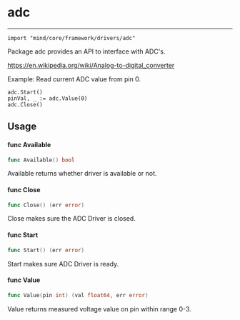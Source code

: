 # adc
----
    import "mind/core/framework/drivers/adc"

Package adc provides an API to interface with ADC's.

https://en.wikipedia.org/wiki/Analog-to-digital_converter

Example: Read current ADC value from pin 0.

    adc.Start()
    pinVal, _ := adc.Value(0)
    adc.Close()

## Usage

#### func  Available

```go
func Available() bool
```
Available returns whether driver is available or not.

#### func  Close

```go
func Close() (err error)
```
Close makes sure the ADC Driver is closed.

#### func  Start

```go
func Start() (err error)
```
Start makes sure ADC Driver is ready.

#### func  Value

```go
func Value(pin int) (val float64, err error)
```
Value returns measured voltage value on pin within range 0-3.
